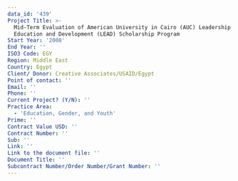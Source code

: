 ```yaml
---
data_id: '439'
Project Title: >-
  Mid-Term Evaluation of American University in Cairo (AUC) Leadership for
  Education and Development (LEAD) Scholarship Program
Start Year: '2008'
End Year: ''
ISO3 Code: EGY
Region: Middle East
Country: Egypt
Client/ Donor: Creative Associates/USAID/Egypt
Point of contact: ''
Email: ''
Phone: ''
Current Project? (Y/N): ''
Practice Area:
  - 'Education, Gender, and Youth'
Prime: ''
Contract Value USD: ''
Contract Number: ''
Sub: ''
Link: ''
Link to the document file: ''
Document Title: ''
Subcontract Number/Order Number/Grant Number: ''
---
```

